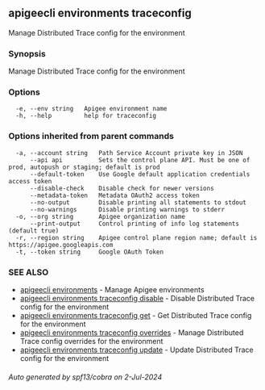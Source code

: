 ## apigeecli environments traceconfig

Manage Distributed Trace config for the environment

### Synopsis

Manage Distributed Trace config for the environment

### Options

```
  -e, --env string   Apigee environment name
  -h, --help         help for traceconfig
```

### Options inherited from parent commands

```
  -a, --account string   Path Service Account private key in JSON
      --api api          Sets the control plane API. Must be one of prod, autopush or staging; default is prod
      --default-token    Use Google default application credentials access token
      --disable-check    Disable check for newer versions
      --metadata-token   Metadata OAuth2 access token
      --no-output        Disable printing all statements to stdout
      --no-warnings      Disable printing warnings to stderr
  -o, --org string       Apigee organization name
      --print-output     Control printing of info log statements (default true)
  -r, --region string    Apigee control plane region name; default is https://apigee.googleapis.com
  -t, --token string     Google OAuth Token
```

### SEE ALSO

* [apigeecli environments](apigeecli_environments.md)	 - Manage Apigee environments
* [apigeecli environments traceconfig disable](apigeecli_environments_traceconfig_disable.md)	 - Disable Distributed Trace config for the environment
* [apigeecli environments traceconfig get](apigeecli_environments_traceconfig_get.md)	 - Get Distributed Trace config for the environment
* [apigeecli environments traceconfig overrides](apigeecli_environments_traceconfig_overrides.md)	 - Manage Distributed Trace config overrides for the environment
* [apigeecli environments traceconfig update](apigeecli_environments_traceconfig_update.md)	 - Update Distributed Trace config for the environment

###### Auto generated by spf13/cobra on 2-Jul-2024
